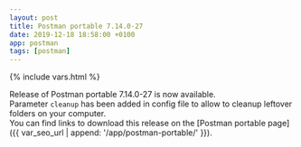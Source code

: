 ```yaml
---
layout: post
title: Postman portable 7.14.0-27
date: 2019-12-18 18:58:00 +0100
app: postman
tags: [postman]
---
```

{% include vars.html %}

Release of Postman portable 7.14.0-27 is now available.<br />
Parameter `cleanup` has been added in config file to allow to cleanup leftover folders on your computer.<br />
You can find links to download this release on the [Postman portable page]({{ var_seo_url | append: '/app/postman-portable/' }}).